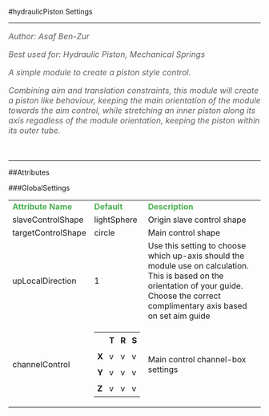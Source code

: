 <body>
#hydraulicPiston Settings
<hr width = 100%>
<font color = #5f5f5f size = 3pt>
<i>
Author: Asaf Ben-Zur <br>
Best used for: Hydraulic Piston, Mechanical Springs <br>
A simple module to create a piston style control. <br>
Combining aim and translation constraints, this module will create a piston like behaviour, keeping the main orientation of the module towards the aim control, while stretching an inner piston along its axis regadless of the module orientation, keeping the piston within its outer tube. <br>
</i>
<br>
</font>
<hr width = 100%>
##Attributes
</table></font>
###GlobalSettings
<table><tr><td><b><font size = 3pt color = #4caf50>Attribute Name</td><td><font color = #4caf50><b>Default</td><td><font color = #4caf50><b>Description</td></tr>
<tr><td>slaveControlShape</td>
<td>lightSphere</td>
<td>Origin slave control shape</td></tr>
<tr><td>targetControlShape</td>
<td>circle</td>
<td>Main control shape</td></tr>
<tr><td>upLocalDirection</td>
<td>1</td>
<td>Use this setting to choose which up-axis should the module use on calculation. This is based on the orientation of your guide. Choose the correct complimentary axis based on set aim guide</td></tr>
<tr><td>channelControl</td>
<td>
<font size = 2pt>
<table><tr><td style="padding:6px"></td>
<td style="padding:6px"><b>T</b></td>
<td style="padding:6px"><b>R</b></td>
<td style="padding:6px"><b>S</b></td>
</tr>
<tr><td style="padding:6px"><b>X</b></td>
<td style="padding:6px">v</td>
<td style="padding:6px">v</td>
<td style="padding:6px">v</td>
</tr>
<tr><td style="padding:6px"><b>Y</b></td>
<td style="padding:6px">v</td>
<td style="padding:6px">v</td>
<td style="padding:6px">v</td>
</tr>
<tr><td style="padding:6px"><b>Z</b></td>
<td style="padding:6px">v</td>
<td style="padding:6px">v</td>
<td style="padding:6px">v</td>
</tr>
</table>
</font>
</td>
<td>Main control channel-box settings</td></tr>
</table></font>

